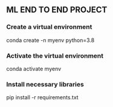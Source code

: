 ## ML END TO END PROJECT

### Create a virtual environment
conda create -n myenv python=3.8

### Activate the virtual environment
conda activate myenv

### Install necessary libraries
pip install -r requirements.txt
